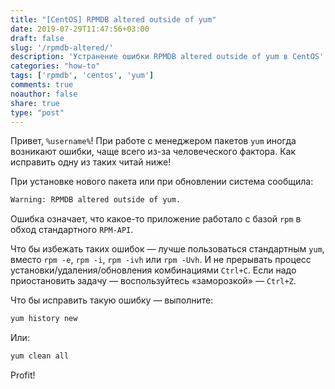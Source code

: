 ```yaml
---
title: "[CentOS] RPMDB altered outside of yum"
date: 2019-07-29T11:47:56+03:00
draft: false
slug: '/rpmdb-altered/'
description: 'Устранение ошибки RPMDB altered outside of yum в CentOS'
categories: "how-to"
tags: ['rpmdb', 'centos', 'yum']
comments: true
noauthor: false
share: true
type: "post"
---
```


Привет, `%username%`! При работе с менеджером пакетов `yum` иногда возникают ошибки, чаще всего из-за человеческого фактора. Как исправить одну из таких читай ниже! 

При установке нового пакета или при обновлении система сообщила:

```bash
Warning: RPMDB altered outside of yum.
```

Ошибка означает, что какое-то приложение работало с базой `rpm` в обход стандартного `RPM-API`.

Что бы избежать таких ошибок — лучше пользоваться стандартным `yum`, вместо `rpm -e`, `rpm -i`, `rpm -ivh` или `rpm -Uvh`. И не прерывать процесс установки/удаления/обновления комбинациями `Ctrl+C`. Если надо приостановить задачу — воспользуйтесь «заморозкой» — `Ctrl+Z`.

Что бы исправить такую ошибку — выполните:
```bash
yum history new
```
Или:
```bash
yum clean all
```
Profit!

